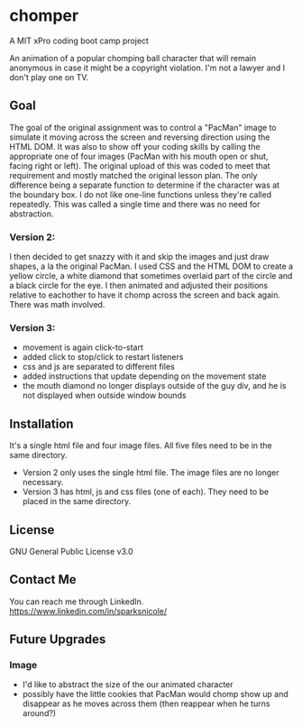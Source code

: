 # chomper
A MIT xPro coding boot camp project

An animation of a popular chomping ball character that will remain anonymous in case it might be a copyright violation.  I'm not a lawyer and I don't play one on TV.

## Goal
The goal of the original assignment was to control a "PacMan" image to simulate it moving across the screen and reversing direction using the HTML DOM.  It was also to show off your coding skills by calling the appropriate one of four images (PacMan with his mouth open or shut, facing right or left).  The original upload of this was coded to meet that requirement and mostly matched the original lesson plan.  The only difference being a separate function to determine if the character was at the boundary box.  I do not like one-line functions unless they're called repeatedly.  This was called a single time and there was no need for abstraction.

### Version 2:
I then decided to get snazzy with it and skip the images and just draw shapes, a la the original PacMan.  I used CSS and the HTML DOM to create a yellow circle, a white diamond that sometimes overlaid part of the circle and a black circle for the eye.  I then animated and adjusted their positions relative to eachother to have it chomp across the screen and back again.  There was math involved.

### Version 3:
* movement is again click-to-start
* added click to stop/click to restart listeners
* css and js are separated to different files
* added instructions that update depending on the movement state
* the mouth diamond no longer displays outside of the guy div, and he is not displayed when outside window bounds

## Installation
It's a single html file and four image files.  All five files need to be in the same directory.

* Version 2 only uses the single html file.  The image files are no longer necessary.
* Version 3 has html, js and css files (one of each).  They need to be placed in the same directory.

## License
GNU General Public License v3.0

## Contact Me
You can reach me through LinkedIn.  https://www.linkedin.com/in/sparksnicole/ 

## Future Upgrades
### Image
* I'd like to abstract the size of the our animated character
* possibly have the little cookies that PacMan would chomp show up and disappear as he moves across them (then reappear when he turns around?)

